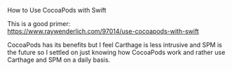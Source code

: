 How to Use CocoaPods with Swift <!--more--> 

This is a good primer:  
https://www.raywenderlich.com/97014/use-cocoapods-with-swift

CocoaPods has its benefits but I feel Carthage is less intrusive and SPM is the future so I settled on just knowing how CocoaPods work and rather use Carthage and SPM on a daily basis. 
